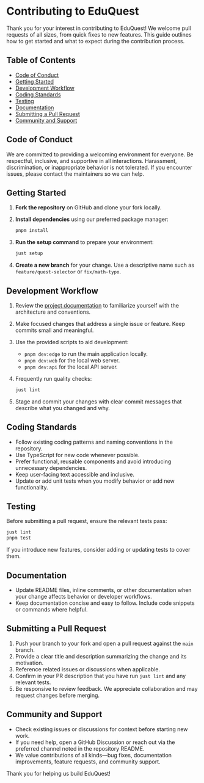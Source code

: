 # Contributing to EduQuest

Thank you for your interest in contributing to EduQuest! We welcome pull requests of all sizes, from quick fixes to new features. This guide outlines how to get started and what to expect during the contribution process.

## Table of Contents

- [Code of Conduct](#code-of-conduct)
- [Getting Started](#getting-started)
- [Development Workflow](#development-workflow)
- [Coding Standards](#coding-standards)
- [Testing](#testing)
- [Documentation](#documentation)
- [Submitting a Pull Request](#submitting-a-pull-request)
- [Community and Support](#community-and-support)

## Code of Conduct

We are committed to providing a welcoming environment for everyone. Be respectful, inclusive, and supportive in all interactions. Harassment, discrimination, or inappropriate behavior is not tolerated. If you encounter issues, please contact the maintainers so we can help.

## Getting Started

1. **Fork the repository** on GitHub and clone your fork locally.
2. **Install dependencies** using our preferred package manager:

   ```bash
   pnpm install
   ```

3. **Run the setup command** to prepare your environment:

   ```bash
   just setup
   ```

4. **Create a new branch** for your change. Use a descriptive name such as `feature/quest-selector` or `fix/math-typo`.

## Development Workflow

1. Review the [project documentation](./docs/README.md) to familiarize yourself with the architecture and conventions.
2. Make focused changes that address a single issue or feature. Keep commits small and meaningful.
3. Use the provided scripts to aid development:
   - `pnpm dev:edge` to run the main application locally.
   - `pnpm dev:web` for the local web server.
   - `pnpm dev:api` for the local API server.
4. Frequently run quality checks:

   ```bash
   just lint
   ```

5. Stage and commit your changes with clear commit messages that describe what you changed and why.

## Coding Standards

- Follow existing coding patterns and naming conventions in the repository.
- Use TypeScript for new code whenever possible.
- Prefer functional, reusable components and avoid introducing unnecessary dependencies.
- Keep user-facing text accessible and inclusive.
- Update or add unit tests when you modify behavior or add new functionality.

## Testing

Before submitting a pull request, ensure the relevant tests pass:

```bash
just lint
pnpm test
```

If you introduce new features, consider adding or updating tests to cover them.

## Documentation

- Update README files, inline comments, or other documentation when your change affects behavior or developer workflows.
- Keep documentation concise and easy to follow. Include code snippets or commands where helpful.

## Submitting a Pull Request

1. Push your branch to your fork and open a pull request against the `main` branch.
2. Provide a clear title and description summarizing the change and its motivation.
3. Reference related issues or discussions when applicable.
4. Confirm in your PR description that you have run `just lint` and any relevant tests.
5. Be responsive to review feedback. We appreciate collaboration and may request changes before merging.

## Community and Support

- Check existing issues or discussions for context before starting new work.
- If you need help, open a GitHub Discussion or reach out via the preferred channel noted in the repository README.
- We value contributions of all kinds—bug fixes, documentation improvements, feature requests, and community support.

Thank you for helping us build EduQuest!
